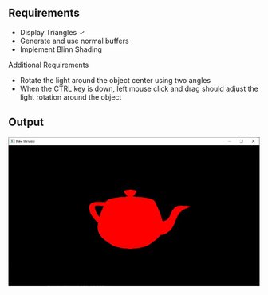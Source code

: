 ## Requirements

- Display Triangles ✓
- Generate and use normal buffers
- Implement Blinn Shading 

Additional Requirements 

- Rotate the light around the object center using two angles
- When the CTRL key is down, left mouse click and drag should adjust the light rotation around the object


## Output

![Prj1 output](https://github.com/AmarnathMurugan/InteractiveGraphicsProjects/blob/main/Pictures/3_flat.JPG)
